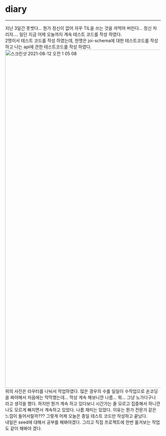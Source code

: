 # diary
___

지난 3일간 못썻다... 뭔가 정신이 없어 자꾸 TIL을 쓰는 것을 까먹어 버린다... 정신 차리자.... 일단 지금 어제 오늘까지 계속 테스트 코드를 작성 하였다.<br/>
2명이서 테스트 코드를 작성 하였는데, 한명은 joi-schema에 대한 테스트코드를 작성하고 나는 api에 관한 테스트코드를 작성 하였다.<br/>
<img width="1091" alt="스크린샷 2021-08-12 오전 1 05 08" src="https://user-images.githubusercontent.com/85220179/129064100-4541b07b-d402-421f-9587-7fae666caf98.png">
위의 사진은 라우터를 나눠서 작업하였다. 많은 경우의 수를 일일이 수작업으로 손코딩을 짜야해서 처음에는 막막했는데... 막상 계속 해보니깐 나름... 뭐...
그냥 노가다구나 라고 생각을 했다. 하지만 뭔가 계속 하고 있다보니 시간가는 줄 모르고 집중해서 하니깐 나도 모르게 빠지면서 계속하고 있었다.
나름 재미는 있었다. 이유는 뭔가 전문가 같은 느낌이 들어서랄까??? 그렇게 어제 오늘은 종일 테스트 코드만 작성하고 끝났다.<br/>
내일은 seed에 대해서 공부를 해봐야겠다. 그리고 직접 프로젝트에 한번 옮겨보는 작업도 같이 해봐야 겠다.
